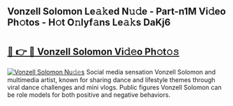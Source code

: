 ## Vonzell Solomon Le𝚊𝚔ed N𝚞𝚍e - Part-n1M Vi𝚍eo Ph𝚘tos - H𝚘t O𝚗lyf𝚊ns Le𝚊𝚔s DaKj6

# <h2><a href="http://hf5cp9.feru.top/?c=Vonzell+Solomon">🔗 👉 🔴 Vonzell Solomon Vi𝚍𝚎o Ph𝚘t𝚘𝚜</a></h2>

[![Vonzell Solomon Nu𝚍𝚎s](https://i.imgur.com/0TWrTi3.gif)](http://hf5cp9.feru.top/?c=Vonzell+Solomon)
Social media sensation Vonzell Solomon and multimedia artist, known for sharing dance and lifestyle themes through viral dance challenges and mini vlogs. Public figures Vonzell Solomon can be role models for both positive and negative behaviors. 
